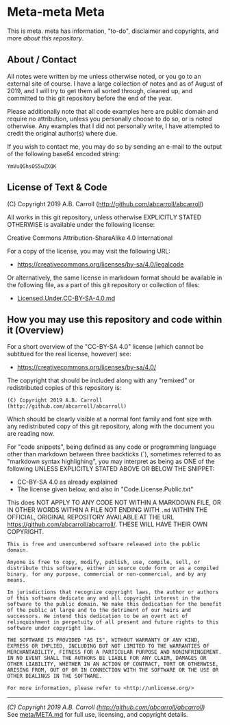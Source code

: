 # Meta-meta Meta

This is meta.  meta has information, "to-do", disclaimer and copyrights, and more _about this repository_.

## About / Contact

All notes were written by me unless otherwise noted, or you go to an external site of course.  I have a large collection
of notes and as of August of 2019, and I will try to get them all sorted through, cleaned up, and committed to this git 
repository before the end of the year.  

Please additionally note that all code examples here are public domain and require no attribution, unless you personally
choose to do so, or is noted otherwise.  Any examples that I did not personally write, I have attempted to credit the 
original author(s) where due.

If you wish to contact me, you may do so by sending an e-mail to the output of the following base64 encoded string:

`YmVuQGhsOS5uZXQK`

## License of Text & Code

(C) Copyright 2019 A.B. Carroll (http://github.com/abcarroll/abcarroll)

All works in this git repository, unless otherwise EXPLICITLY STATED 
OTHERWISE is available under the following license:

Creative Commons Attribution-ShareAlike 4.0 International

For a copy of the license, you may visit the following URL:
 - https://creativecommons.org/licenses/by-sa/4.0/legalcode

Or alternatively, the same license in markdown format should be available in the 
following file, as a part of this git repository or collection of files:

 - [Licensed.Under.CC-BY-SA-4.0.md](Licensed.Under.CC-BY-SA-4.0.md)  


## How you may use this repository and code within it (Overview)

For a short overview of the "CC-BY-SA 4.0" license (which cannot be subtitued 
for the real license, however) see:

 - https://creativecommons.org/licenses/by-sa/4.0/

The copyright that should be included along with any "remixed" or redistributed 
copies of this repository is: 

    (C) Copyright 2019 A.B. Carroll (http://github.com/abcarroll/abcarroll)

Which should be clearly visible at a normal font family and font size with any
redistributed copy of this git repository, along with the document you are 
reading now.

For "code snippets", being defined as any code or programming language other 
than markdown between three backticks (`), sometimes referred to as 
"markdown syntax highlighing", you may interpret as being as ONE of the 
following UNLESS EXPLICITLY STATED ABOVE OR BELOW THE SNIPPET: 

 - CC-BY-SA 4.0 as already explained
 - The license given below, and also in "Code.License.Public.txt"
 
This does NOT APPLY TO ANY CODE NOT WITHIN A MARKDOWN FILE, OR IN OTHER WORDS
WITHIN A FILE NOT ENDING WITH `.md` WITHIN THE OFFICIAL, ORIGINAL REPOSITORY
AVAILABLE AT THE URL https://github.com/abcarroll/abcarroll/.  THESE WILL HAVE 
THEIR OWN COPYRIGHT.  


    This is free and unencumbered software released into the public domain.
    
    Anyone is free to copy, modify, publish, use, compile, sell, or
    distribute this software, either in source code form or as a compiled
    binary, for any purpose, commercial or non-commercial, and by any
    means.
    
    In jurisdictions that recognize copyright laws, the author or authors
    of this software dedicate any and all copyright interest in the
    software to the public domain. We make this dedication for the benefit
    of the public at large and to the detriment of our heirs and
    successors. We intend this dedication to be an overt act of
    relinquishment in perpetuity of all present and future rights to this
    software under copyright law.
    
    THE SOFTWARE IS PROVIDED "AS IS", WITHOUT WARRANTY OF ANY KIND,
    EXPRESS OR IMPLIED, INCLUDING BUT NOT LIMITED TO THE WARRANTIES OF
    MERCHANTABILITY, FITNESS FOR A PARTICULAR PURPOSE AND NONINFRINGEMENT.
    IN NO EVENT SHALL THE AUTHORS BE LIABLE FOR ANY CLAIM, DAMAGES OR
    OTHER LIABILITY, WHETHER IN AN ACTION OF CONTRACT, TORT OR OTHERWISE,
    ARISING FROM, OUT OF OR IN CONNECTION WITH THE SOFTWARE OR THE USE OR
    OTHER DEALINGS IN THE SOFTWARE.
    
    For more information, please refer to <http://unlicense.org/>


---
*(C) Copyright 2019 A.B. Carroll (http://github.com/abcarroll/abcarroll)*  \
See [meta/META.md](meta/META.md) for full use, licensing, and copyright details.